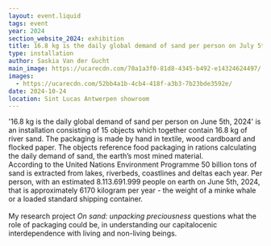 ```yaml
---
layout: event.liquid
tags: event
year: 2024
section_website_2024: exhibition
title: 16.8 kg is the daily global demand of sand per person on July 5th, 2024
type: installation
author: Saskia Van der Gucht
main_image: https://ucarecdn.com/70a1a3f0-81d8-4345-b492-e14324624497/
images:
  - https://ucarecdn.com/52bb4a1b-4cb4-418f-a3b3-7b23bde3592e/
date: 2024-10-24
location: Sint Lucas Antwerpen showroom
---
```

'16.8 kg is the daily global demand of sand per person on June 5th, 2024' is an installation consisting of 15 objects which together contain 16.8 kg of river sand. The packaging is made by hand in textile, wood cardboard and flocked paper. The objects reference food packaging in rations calculating the daily demand of sand, the earth’s most mined material.\
According to the United Nations Environment Programme 50 billion tons of sand is extracted from lakes, riverbeds, coastlines and deltas each year. Per person, with an estimated 8.113.691.999 people on earth on June 5th, 2024, that is approximately 6170 kilogram per year - the weight of a minke whale or a loaded standard shipping container.\
\
My research project *On sand: unpacking preciousness* questions what the role of packaging could be, in understanding our capitalocenic interdependence with living and non-living beings.
